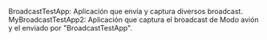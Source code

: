 BroadcastTestApp: Aplicación que envía y captura diversos broadcast.
MyBroadcastTestApp2: Aplicación que captura el broadcast de Modo avión y el enviado por "BroadcastTestApp".
